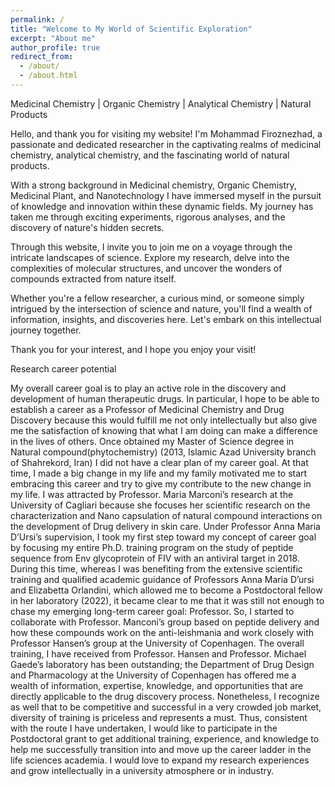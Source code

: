 ```yaml
---
permalink: /
title: "Welcome to My World of Scientific Exploration"
excerpt: "About me"
author_profile: true
redirect_from: 
  - /about/
  - /about.html
---
```





Medicinal Chemistry | Organic Chemistry | Analytical Chemistry | Natural Products

Hello, and thank you for visiting my website! I'm Mohammad Firoznezhad, a passionate and dedicated researcher in the captivating realms of medicinal chemistry, analytical chemistry, and the fascinating world of natural products.

With a strong background in Medicinal chemistry, Organic Chemistry, Medicinal Plant, and Nanotechnology I have immersed myself in the pursuit of knowledge and innovation within these dynamic fields. My journey has taken me through exciting experiments, rigorous analyses, and the discovery of nature's hidden secrets.

Through this website, I invite you to join me on a voyage through the intricate landscapes of science. Explore my research, delve into the complexities of molecular structures, and uncover the wonders of compounds extracted from nature itself.

Whether you're a fellow researcher, a curious mind, or someone simply intrigued by the intersection of science and nature, you'll find a wealth of information, insights, and discoveries here. Let's embark on this intellectual journey together.

Thank you for your interest, and I hope you enjoy your visit!


Research career potential

My overall career goal is to play an active role in the discovery and development of human therapeutic drugs. In particular, I hope to be able to establish a career as a Professor of Medicinal Chemistry and Drug Discovery because this would fulfill me not only intellectually but also give me the satisfaction of knowing that what I am doing can make a difference in the lives of others. Once obtained my Master of Science degree in Natural compound(phytochemistry) (2013, Islamic Azad University branch of Shahrekord, Iran) I did not have a clear plan of my career goal. At that time, I made a big change in my life and my family motivated me to start embracing this career and try to give my contribute to the new change in my life. I was attracted by Professor. Maria Marconi’s research at the University of Cagliari because she focuses her scientific research on the characterization and Nano capsulation of natural compound interactions on the development of Drug delivery in skin care. Under Professor Anna Maria D’Ursi’s supervision, I took my first step toward my concept of career goal by focusing my entire Ph.D. training program on the study of peptide sequence from Env glycoprotein of FIV with an antiviral target in 2018. During this time, whereas I was benefiting from the extensive scientific training and qualified academic guidance of Professors Anna Maria D’ursi and Elizabetta Orlandini, which allowed me to become a Postdoctoral fellow in her laboratory (2022), it became clear to me that it was still not enough to chase my emerging long-term career goal: Professor. So, I started to collaborate with Professor. Manconi’s group based on peptide delivery and how these compounds work on the anti-leishmania and work closely with Professor Hansen’s group at the University of Copenhagen. The overall training, I have received from Professor. Hansen and Professor. Michael Gaede’s laboratory has been outstanding; the Department of Drug Design and Pharmacology at the University of Copenhagen has offered me a wealth of information, expertise, knowledge, and opportunities that are directly applicable to the drug discovery process.
Nonetheless, I recognize as well that to be competitive and successful in a very crowded job market, diversity of training is priceless and represents a must. Thus, consistent with the route I have undertaken, I would like to participate in the Postdoctoral grant to get additional training, experience, and knowledge to help me successfully transition into and move up the career ladder in the life sciences academia. I would love to expand my research experiences and grow intellectually in a university atmosphere or in industry. 










